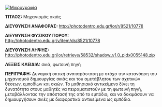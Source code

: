 [![Μικρογραφία](http://photodentro.edu.gr/lor/retrieve/58530/shadow_v1.0.zip.jpg)](http://photodentro.edu.gr/lor/r/8521/10778)

**ΤΙΤΛΟΣ:** Μηχανισμός σκιάς

**ΔΙΕΥΘΥΝΣΗ ΑΝΑΦΟΡΑΣ:** http://photodentro.edu.gr/lor/r/8521/10778

**ΔΙΕΥΘΥΝΣΗ ΦΥΣΙΚΟΥ ΠΟΡΟΥ:** http://photodentro.edu.gr/v/item/ds/8521/10778

**ΔΙΕΥΘΥΝΣΗ ΛΗΨΗΣ:** http://photodentro.edu.gr/lor/retrieve/58532/shadow_v1.0_pidx0055148.zip

**ΛΕΞΕΙΣ ΚΛΕΙΔΙΑ:** σκιά, φωτεινή πηγή

**ΠΕΡΙΓΡΑΦΗ:** Δυναμική οπτική αναπαράσταση με στόχο την κατανόηση του μηχανισμού δημιουργίας σκιάς και του αμετάβλητου των σχετικών θέσεων, εμποδίων και σκιών. 
Το μαθησιακό αντικείμενο δίνει τη δυνατότητα στους μαθητές να πειραματιστούν με τη φωτεινή πηγή, μεταβάλλοντας την απόστασή της από το εμπόδιο, και να δοκιμάσουν να δημιουργήσουν σκιές με διαφορετικά αντικείμενα ως εμπόδια.
